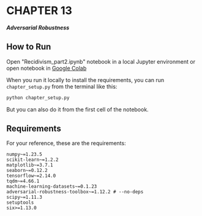 # CHAPTER 13
**_Adversarial Robustness_**

## How to Run

Open "Recidivism_part2.ipynb" notebook in a local Jupyter environment or open notebook in [Google Colab](https://drive.google.com/file/d/1VsBxTCK-8z6qqaZsohkMGt2i37wfqvbx/view?usp=sharing)

When you run it locally to install the requirements, you can run `chapter_setup.py` from the terminal like this:

``` sh
python chapter_setup.py
```

But you can also do it from the first cell of the notebook.

## Requirements

For your reference, these are the requirements:

```
numpy~=1.23.5
scikit-learn~=1.2.2
matplotlib~=3.7.1
seaborn~=0.12.2
tensorflow~=2.14.0
tqdm~=4.66.1
machine-learning-datasets~=0.1.23
adversarial-robustness-toolbox~=1.12.2 # --no-deps
scipy~=1.11.3
setuptools
six>=1.13.0
```